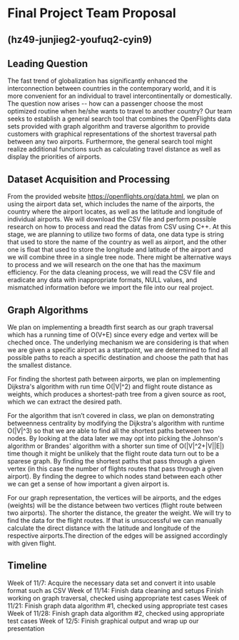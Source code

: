 # Final Project Team Proposal
## (hz49-junjieg2-youfuq2-cyin9)

## Leading Question
The fast trend of globalization has significantly enhanced the interconnection between countries in the contemporary world, and it is more convenient for an individual to travel intercontinentally or domestically. The question now arises -- how can a passenger choose the most optimized routine when he/she wants to travel to another country? Our team seeks to establish a general search tool that combines the OpenFlights data sets provided with graph algorithm and traverse algorithm to provide customers with graphical representations of the shortest traversal path between any two airports. Furthermore, the general search tool might realize additional functions such as calculating travel distance as well as display the priorities of airports.

## Dataset Acquisition and Processing
From the provided website https://openflights.org/data.html, we plan on using the
airport data set, which includes the name of the airports, the country where the airport locates, as well as the latitude and longitude of individual airports. We will download the CSV file and perform possible research on how to process and read the datas from CSV using C++. At this stage, we are planning to utilize two forms of data, one data type is string that used to store the name of the country as well as airport, and the other one is float that used to store the longitude and latitude of the airport and we will combine three in a single tree node. There might be alternative ways to process and we will research on the one that has the maximum efficiency. For the data cleaning process, we will read the CSV file and eradicate any data with inappropriate formats, NULL values, and mismatched information before we import the file into our real project.

## Graph Algorithms
We plan on implementing a breadth first search as our graph traversal which has a running time of O(V+E) since every edge and vertex will be cheched once. The underlying mechanism we are considering is that when we are given a specific airport as a startpoint, we are determined to find all possible paths to reach a specific destination and choose the path that has the smallest distance. 

For finding the shortest path between airports, we plan on implementing Dijkstra's algorithm with run time O(|V|^2) and flight route distance as weights, which produces a shortest-path tree from a given source as root, which we can extract the desired path.

For the algorithm that isn’t covered in class, we plan on demonstrating betweenness centrality by modifying the Dijkstra's algorithm with runtime O(|V|^3) so that we are able to find all the shortest paths between two nodes. By looking at the data later we may opt into picking the Johnson's algorithm or Brandes' algorithm with a shorter sun time of O(|V|^2+|V||E|) time though it might be unlikely that the flight route data turn out to be a sparese graph. By finding the shortest paths that pass through a given vertex (in this case the number of flights routes that pass through a given airport). By finding the degree to which nodes stand between each other we can get a sense of how important a given airport is.

For our graph representation, the vertices will be airports, and the edges (weights) will be the distance between two vertices (flight route between two airports). The shorter the distance, the greater the weight. We will try to find the data for the flight routes. If that is unsuccessful we can manually calculate the direct distance with the latitude and longitude of the respective airports.The direction of the edges will be assigned accordingly with given flight.

## Timeline
Week of 11/7: 
Acquire the necessary data set and convert it into usable format such as CSV
Week of 11/14:
Finish data cleaning and setups
Finish working on graph traversal, checked using appropriate test cases
Week of 11/21:
Finish graph data algorithm #1, checked using appropriate test cases
Week of 11/28:
Finish graph data algorithm #2, checked using appropriate test cases
Week of 12/5:
Finish graphical output and wrap up our presentation
